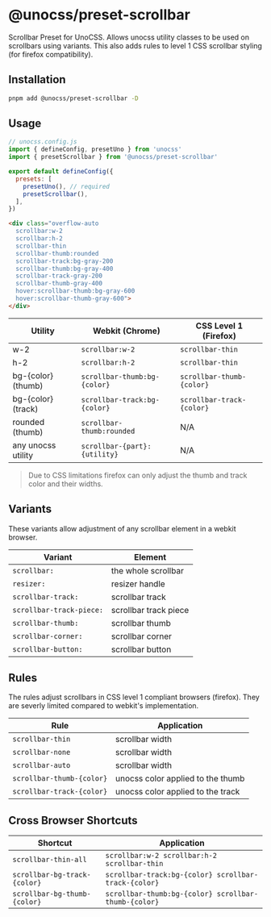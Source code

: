 # @unocss/preset-scrollbar

Scrollbar Preset for UnoCSS. Allows unocss utility classes to be used on scrollbars using variants. This also adds rules to level 1 CSS scrollbar styling (for firefox compatibility).

## Installation

```bash
pnpm add @unocss/preset-scrollbar -D
```

## Usage

```js
// unocss.config.js
import { defineConfig, presetUno } from 'unocss'
import { presetScrollbar } from '@unocss/preset-scrollbar'

export default defineConfig({
  presets: [
    presetUno(), // required
    presetScrollbar(),
  ],
})
```

```html
<div class="overflow-auto
  scrollbar:w-2
  scrollbar:h-2
  scrollbar-thin
  scrollbar-thumb:rounded
  scrollbar-track:bg-gray-200
  scrollbar-thumb:bg-gray-400
  scrollbar-track-gray-200
  scrollbar-thumb-gray-400
  hover:scrollbar-thumb:bg-gray-600
  hover:scrollbar-thumb-gray-600">
</div>
```

Utility             | Webkit (Chrome)              | CSS Level 1 (Firefox)
------------------- | ---------------------------- | ---------------------
w-2                 | `scrollbar:w-2`              | `scrollbar-thin`
h-2                 | `scrollbar:h-2`              | `scrollbar-thin`
bg-{color} (thumb)  | `scrollbar-thumb:bg-{color}` | `scrollbar-thumb-{color}`
bg-{color} (track)  | `scrollbar-track:bg-{color}` | `scrollbar-track-{color}`
rounded   (thumb)   | `scrollbar-thumb:rounded`    | N/A
any unocss utility  | `scrollbar-{part}:{utility}`  | N/A

> Due to CSS limitations firefox can only adjust the thumb and track color and their widths.

## Variants

These variants allow adjustment of any scrollbar element in a webkit browser.

Variant                  | Element
------------------------ | -------------------
`scrollbar:`             | the whole scrollbar
`resizer:`               | resizer handle
`scrollbar-track:`       | scrollbar track
`scrollbar-track-piece:` | scrollbar track piece
`scrollbar-thumb:`       | scrollbar thumb
`scrollbar-corner:`      | scrollbar corner
`scrollbar-button:`      | scrollbar button

## Rules

The rules adjust scrollbars in CSS level 1 compliant browsers (firefox). They are severly limited compared to webkit's implementation.

Rule                      | Application
------------------------- | ---------------
`scrollbar-thin`          | scrollbar width
`scrollbar-none`          | scrollbar width
`scrollbar-auto`          | scrollbar width
`scrollbar-thumb-{color}` | unocss color applied to the thumb
`scrollbar-track-{color}` | unocss color applied to the track

## Cross Browser Shortcuts

Shortcut                     | Application
---------------------------- | -----------
`scrollbar-thin-all`         | `scrollbar:w-2 scrollbar:h-2 scrollbar-thin`
`scrollbar-bg-track-{color}` | `scrollbar-track:bg-{color} scrollbar-track-{color}`
`scrollbar-bg-thumb-{color}` | `scrollbar-thumb:bg-{color} scrollbar-thumb-{color}`